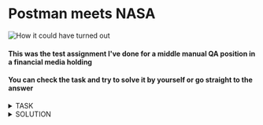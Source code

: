# Postman meets NASA  

<picture>
 <source media="(prefers-color-scheme: dark)" srcset="https://scontent.ffru8-1.fna.fbcdn.net/v/t1.6435-9/102279727_3549640171717361_7718063278953332736_n.jpg?_nc_cat=110&ccb=1-7&_nc_sid=973b4a&_nc_ohc=a9XVQekx0AoAX-eGpNa&_nc_ht=scontent.ffru8-1.fna&oh=00_AfC_7rWdY92t36wm7LB4rRD2Q6CT19XFQYA2j4lcvAe-nw&oe=63EB6A30">
 <source media="(prefers-color-scheme: light)" srcset="https://scontent.ffru8-1.fna.fbcdn.net/v/t1.6435-9/102279727_3549640171717361_7718063278953332736_n.jpg?_nc_cat=110&ccb=1-7&_nc_sid=973b4a&_nc_ohc=a9XVQekx0AoAX-eGpNa&_nc_ht=scontent.ffru8-1.fna&oh=00_AfC_7rWdY92t36wm7LB4rRD2Q6CT19XFQYA2j4lcvAe-nw&oe=63EB6A30">
 <img alt="How it could have turned out" src="https://scontent.ffru8-1.fna.fbcdn.net/v/t1.6435-9/102279727_3549640171717361_7718063278953332736_n.jpg?_nc_cat=110&ccb=1-7&_nc_sid=973b4a&_nc_ohc=a9XVQekx0AoAX-eGpNa&_nc_ht=scontent.ffru8-1.fna&oh=00_AfC_7rWdY92t36wm7LB4rRD2Q6CT19XFQYA2j4lcvAe-nw&oe=63EB6A30">
</picture>

#### This was the test assignment I've done for a middle manual QA position in a financial media holding  
#### You can check the task and try to solve it by yourself or go straight to the answer

<details><summary>TASK</summary>
<p>

The task should be completed using Postman with NASA open API  

https://api.nasa.gov/

You will need to find some Mars Rover Photos queries:  
 
1. Make a query with «Querying by Earth date» using 21.01.2022
2. Pass  the id of the second photo into Postman environment variable using JSON parsing

The solution should contain the query URL and the JS code for passing the variable

</p>
</details>

<details><summary>SOLUTION</summary>
<p>

1. Inside the Postman environment we create the variable apiKey that contains the API Key we recieve after 
registration on NASA API website. Recieved API Key should be passed into environment over the apiKey variable  
 
```
https://api.nasa.gov/mars-photos/api/v1/rovers/curiosity/photos?earth_date=2022-01-21&api_key={{apiKey}}
```
 
2. In the body of GET query we find the list with all photos and pass the id of the second element from the list 
into the environment variable  
 
 ```
  var jsonData = JSON.parse(responseBody);
  postman.setEnvironmentVariable("secondPhotoId", jsonData.photos[1].id)
  ```

</p>
</details>
